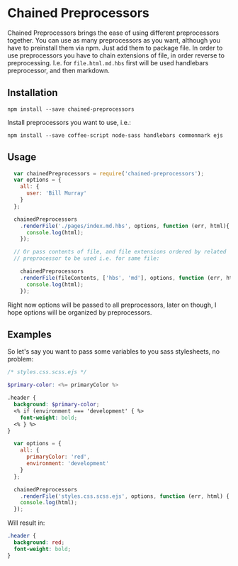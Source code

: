 Chained Preprocessors
=====================

Chained Preprocessors brings the ease of using different preprocessors together.
You can use as many preprocessors as you want, although you have to preinstall
them via npm. Just add them to package file.
In order to use  preprocessors you have to chain extensions of file,
in order reverse to preprocessing. I.e. for `file.html.md.hbs` first
will be used handlebars preprocessor, and then markdown.


Installation
------------

```shell
npm install --save chained-preprocessors
```

Install preprocessors you want to use, i.e.:

```shell
npm install --save coffee-script node-sass handlebars commonmark ejs

```


Usage
-----

```js
  var chainedPreprocessors = require('chained-preprocessors');
  var options = {
    all: {
      user: 'Bill Murray'
    }
  };

  chainedPreprocessors
    .renderFile('./pages/index.md.hbs', options, function (err, html){
      console.log(html);
    });

  // Or pass contents of file, and file extensions ordered by related
  // preprocessor to be used i.e. for same file:

    chainedPreprocessors
    .renderFile(fileContents, ['hbs', 'md'], options, function (err, html) {
      console.log(html);
    });

```

Right now options will be passed to all preprocessors, later on though, I hope
options will be organized by preprocessors.

Examples
--------

So let's say you want to pass some variables to you sass stylesheets, no
problem:

```scss
/* styles.css.scss.ejs */

$primary-color: <%= primaryColor %>

.header {
  background: $primary-color;
  <% if (environment === 'development' { %>
    font-weight: bold;
  <% } %>
}
```

```js
  var options = {
    all: {
      primaryColor: 'red',
      environment: 'development'
    }
  };

  chainedPreprocessors
    .renderFile('styles.css.scss.ejs', options, function (err, html) {
    console.log(html);
  });
```

Will result in:

```css
.header {
  background: red;
  font-weight: bold;
}
```
